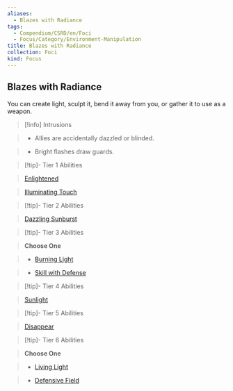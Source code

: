 ```yaml
---
aliases:
  - Blazes with Radiance
tags:
  - Compendium/CSRD/en/Foci
  - Focus/Category/Environment-Manipulation
title: Blazes with Radiance
collection: Foci
kind: Focus
---
```

## Blazes with Radiance    
You can create light, sculpt it, bend it away from you, or gather it to use as a weapon.    
  
>[!info] Intrusions    
>- Allies are accidentally dazzled or blinded.    
>- Bright flashes draw guards.    
  
  
>[!tip]- Tier 1 Abilities    
> [Enlightened](Enlightened.md)    
> [Illuminating Touch](Illuminating-Touch.md)    
  
  
>[!tip]- Tier 2 Abilities    
> [Dazzling Sunburst](Dazzling-Sunburst.md)    
  
  
>[!tip]- Tier 3 Abilities    
> **Choose One**    
>- [Burning Light](Burning-Light.md)    
>- [Skill with Defense](Skill-With-Defense.md)    
  
  
>[!tip]- Tier 4 Abilities    
> [Sunlight](Sunlight.md)    
  
  
>[!tip]- Tier 5 Abilities    
> [Disappear](Disappear.md)    
  
  
>[!tip]- Tier 6 Abilities    
> **Choose One**    
>- [Living Light](Living-Light.md)    
>- [Defensive Field](Defensive-Field.md)